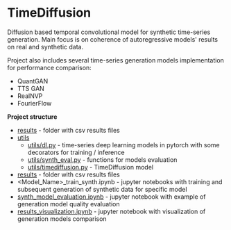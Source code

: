 # TimeDiffusion

Diffusion based temporal convolutional model for synthetic time-series generation. Main focus is on coherence of autoregressive models' results on real and synthetic data.

Project also includes several time-series generation models implementation for performance comparison:
- QuantGAN
- TTS GAN
- RealNVP
- FourierFlow

**Project structure**
 * [results](./results) - folder with csv results files
 * [utils](./utils)
   * [utils/dl.py](./utils/dl.py) - time-series deep learning models in pytorch with some decorators for training / inference
   * [utils/synth_eval.py](./utils/synth_eval.py) - functions for models evaluation
   * [utils/timediffusion.py](./utils/timediffusion.py) - TimeDiffusion model
 * [results](./results) - folder with csv results files
 * <Model_Name>_train_synth.ipynb - jupyter notebooks with training and subsequent generation of synthetic data for specific model
 * [synth_model_evaluation.ipynb](./synth_model_evaluation.ipynb) - jupyter notebook with example of generation model quality evaluation
 * [results_visualization.ipynb](./results_visualization.ipynb) - jupyter notebook with visualization of generation models comparison

